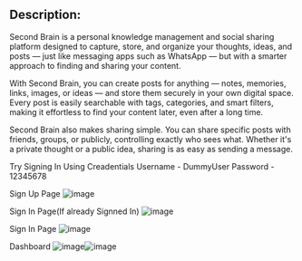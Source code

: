 
## Description:
Second Brain is a personal knowledge management and social sharing platform designed to capture, store, and organize your thoughts, ideas, and posts — just like messaging apps such as WhatsApp — but with a smarter approach to finding and sharing your content.

With Second Brain, you can create posts for anything — notes, memories, links, images, or ideas — and store them securely in your own digital space. Every post is easily searchable with tags, categories, and smart filters, making it effortless to find your content later, even after a long time.

Second Brain also makes sharing simple. You can share specific posts with friends, groups, or publicly, controlling exactly who sees what. Whether it's a private thought or a public idea, sharing is as easy as sending a message.

Try Signing In Using Creadentials
Username - DummyUser
Password - 12345678


Sign Up Page
![image](https://github.com/user-attachments/assets/a52308df-874b-42a1-afe8-216c2169775b)

Sign In Page(If already Signned In)
![image](https://github.com/user-attachments/assets/a1087bc8-699a-41f9-9c30-36d1e386d5af)


Sign In Page
![image](https://github.com/user-attachments/assets/edece6a9-3b1c-42e5-b997-9e083e7147e0)


Dashboard
![image](https://github.com/user-attachments/assets/7449a836-26bf-470b-bbd0-2e8d585ea65f)![image](https://github.com/user-attachments/assets/3a912695-4c6e-48c6-9ade-632a73dea57c)


